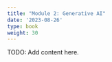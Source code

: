 ```yaml
---
title: "Module 2: Generative AI"
date: '2023-08-26'
type: book
weight: 30
---
```


TODO: Add content here.